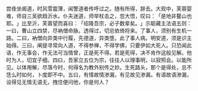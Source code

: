 尝夜坐阁道，时风雪震薄，闻警道者传呼过之。随有所得，辞去。大观中，芙蓉婴难，师自三吴欲趋沂水。仆夫迷道，师举杖击之，忽大悟，叹曰：​「是地非鳌山也耶。​」比至沂，芙蓉望而喜曰：​「绍隆吾宗，必子数辈矣。​」示聪藏主法语五则：一曰，曹山立四禁，尽衲僧命脉。透得过，切忌依倚将来。了事人，须别有生机一路。二曰，衲僧向异类中行履，先德道，异类堕。此了事人病。明安道，须是识主始得。三曰，阐提寻常向人道，不得参禅，不得学佛，只要伊如大死人。只恐闻此语，作无事会，作无法可当情曾，正是死不得。若是死得，决不肯作这般见解。他时为人，切宜子细。四曰，吾家立五位为宗，往往人以理事明，以寂照会。以能所见。以体用解，尽落今时，何得名为教外别传之妙。生死路头，那个是得处，总不恁么时如何，卜度即不中。五曰，有情故情渗漏，有见故见渗漏。有语故语渗漏，设得见无情无语无，拽住便问他，你是何人？
